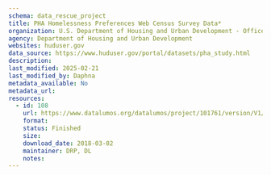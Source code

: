```yaml
---
schema: data_rescue_project 
title: PHA Homelessness Preferences Web Census Survey Data*
organization: U.S. Department of Housing and Urban Development - Office of Policy Development and Research
agency: Department of Housing and Urban Development
websites: huduser.gov
data_source: https://www.huduser.gov/portal/datasets/pha_study.html
description: 
last_modified: 2025-02-21
last_modified_by: Daphna
metadata_available: No
metadata_url: 
resources:
  - id: 108
    url: https://www.datalumos.org/datalumos/project/101761/version/V1/view
    format: 
    status: Finished
    size: 
    download_date: 2018-03-02
    maintainer: DRP, DL
    notes: 
---
```

